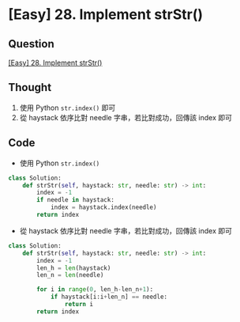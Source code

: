# \[Easy\] 28. Implement strStr()

## Question

[\[Easy\] 28. Implement strStr()](https://leetcode.com/problems/implement-strstr/)

## Thought

1. 使用 Python `str.index()` 即可
2. 從 haystack 依序比對 needle 字串，若比對成功，回傳該 index 即可

## Code

- 使用 Python `str.index()`

```python
class Solution:
    def strStr(self, haystack: str, needle: str) -> int:
        index = -1
        if needle in haystack:
            index = haystack.index(needle)
        return index
```

- 從 haystack 依序比對 needle 字串，若比對成功，回傳該 index 即可

```python
class Solution:
    def strStr(self, haystack: str, needle: str) -> int:
        index = -1
        len_h = len(haystack)
        len_n = len(needle)

        for i in range(0, len_h-len_n+1):
            if haystack[i:i+len_n] == needle:
                return i
        return index
```
